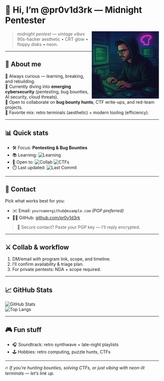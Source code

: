 # 👋 Hi, I’m @pr0v1d3rk — Midnight Pentester

<img src="./pp.png" alt="90s hacker profile art" width="220" align="right">

> _midnight pentest — vintage vibes_  
> 90s-hacker aesthetic • CRT glow • floppy disks • neon.

---

## 🔹 About me
👀 Always curious — learning, breaking, and rebuilding.  
🌱 Currently diving into **emerging cybersecurity** (pentesting, bug bounties, AI security, cloud threats).  
💞️ Open to collaborate on **bug bounty hunts**, CTF write-ups, and red-team projects.  
🧪 Favorite mix: retro terminals (aesthetic) + modern tooling (efficiency).

---

## 📊 Quick stats
- 🛠️ Focus: **Pentesting & Bug Bounties**  
- 📚 Learning: ![Learning](https://img.shields.io/badge/Emerging%20Cybersecurity-blue?style=flat-square)  
- 🎯 Open to: ![Collab](https://img.shields.io/badge/Collab-Bounty%20Hunts-success?style=flat-square) ![CTFs](https://img.shields.io/badge/CTFs-purple?style=flat-square)  
- ⏱️ Last updated: ![Last Commit](https://img.shields.io/github/last-commit/pr0v1d3rk/pr0v1d3rk?style=flat-square)

---

## 📡 Contact
Pick what works best for you:  
- ✉️ Email: `yourname+github@example.com` *(PGP preferred)*    
- 🧑‍💻 GitHub: [github.com/pr0v1d3rk](https://github.com/pr0v1d3rk)  

> 🔐 Secure contact? Paste your PGP key — I’ll reply encrypted.

---

## ⚔️ Collab & workflow
1. DM/email with program link, scope, and timeline.  
2. I’ll confirm availability & triage plan.  
3. For private pentests: NDA + scope required.  

---

## 📈 GitHub Stats
![GitHub Stats](https://github-readme-stats.vercel.app/api?username=pr0v1d3rk&show_icons=true&theme=radical)  
![Top Langs](https://github-readme-stats.vercel.app/api/top-langs/?username=pr0v1d3rk&layout=compact&theme=radical)

---

## 🎮 Fun stuff
- 🎧 Soundtrack: retro synthwave + late-night playlists  
- 🕹️ Hobbies: retro computing, puzzle hunts, CTFs  

---

🔥 *If you’re hunting bounties, solving CTFs, or just vibing with neon-lit terminals — let’s link up.*
